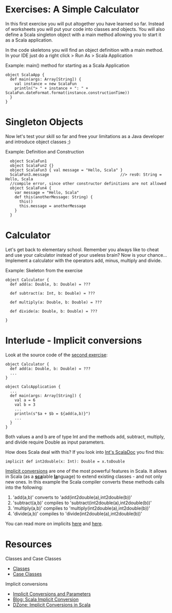 Exercises: A Simple Calculator
======================

In this first exercise you will put altogether you have learned so far. Instead of worksheets you will put your code into classes and objects.
You will also define a Scala singleton object with a main method allowing you to start it as a Scala application. 

In the code skeletons you will find an object definition with a main method. In your IDE just do a right click > Run As > Scala Application

Example: main() method for starting as a Scala Application
```
object ScalaApp {
  def main(args: Array[String]) {
    val instance = new ScalaFun
    println("> " + instance + ": " + ScalaFun.dateFormat.format(instance.constructionTime))
  }
}
```


# Singleton Objects
Now let's test your skill so far and free your limitations as a Java developer and introduce object classes ;)

Example: Definition and Construction
```
  object ScalaFun1
  object ScalaFun2 {}
  object ScalaFun3 { val message = "Hello, Scala" }
  ScalaFun3.message                               //> res0: String = Hello, Scala
  //compile error, since other constructor definitions are not allowed
  object ScalaFun4 {
    var message = "Hello, Scala"
    def this(anotherMessage: String) {
      this()
      this.message = anotherMessage
    }
  }
```

# Calculator
Let's get back to elementary school. Remember you always like to cheat
and use your calculator instead of your useless brain? Now is your chance...
Implement a calculator with the operators add, minus, multiply and divide.

Example: Skeleton from the exercise
```
object Calculator {
  def add(a: Double, b: Double) = ???

  def subtract(a: Int, b: Double) = ???

  def multiply(a: Double, b: Double) = ???

  def divide(a: Double, b: Double) = ???
  
}
```

# Interlude - Implicit conversions
Look at the source code of the [second exercise](./FirstStepsExercise02Calculator.scala):
```
object Calculator {
  def add(a: Double, b: Double) = ???
  ...
}

object CalcApplication {
  ...
  def main(args: Array[String]) {
    val a = 6
    val b = 3
    ...
    println(s"$a + $b = ${add(a,b)}")
    ...
  }
}
```
Both values a and b are of type Int and the methods add, subtract, multiply, and divide require Double as input parameters.

How does Scala deal with this? If you look into [Int's ScalaDoc](http://www.scala-lang.org/api/current/#scala.Int) you find this:
```
implicit def int2double(x: Int): Double = x.toDouble
```
[Implicit conversions](http://www.artima.com/pins1ed/implicit-conversions-and-parameters.html) are one of the most powerful features in Scala. It allows in Scala (as a <u><b>sca</b></u>lable <u><b>la</b></u>nguage) to extend existing classes - and not only new ones. In this example the Scala compiler converts these methods calls into the following:
<ol>
<li>'add(a,b)' converts to 'add(int2double(a),int2double(b))'</li>
<li>'subtract(a,b)' compiles to 'subtract(int2double(a),int2double(b))'</li>
<li>'multiply(a,b)' compiles to 'multiply(int2double(a),int2double(b))'</li>
<li>'divide(a,b)' compiles to 'divide(int2double(a),int2double(b))'</li>
</ol>

You can read more on implicits [here](http://pietrowski.info/2009/07/scala-implicit-conversion/) and [here](http://java.dzone.com/articles/implicit-conversions-scala).

# Resources

Classes and Case Classes
- [Classes](http://docs.scala-lang.org/tutorials/tour/classes.html)
- [Case Classes](http://docs.scala-lang.org/tutorials/tour/case-classes.html)

Implicit conversions
- [Implicit Conversions and Parameters](http://www.artima.com/pins1ed/implicit-conversions-and-parameters.html)
- [Blog: Scala Implicit Conversion](http://pietrowski.info/2009/07/scala-implicit-conversion/)
- [DZone: Implicit Conversions in Scala](http://java.dzone.com/articles/implicit-conversions-scala)